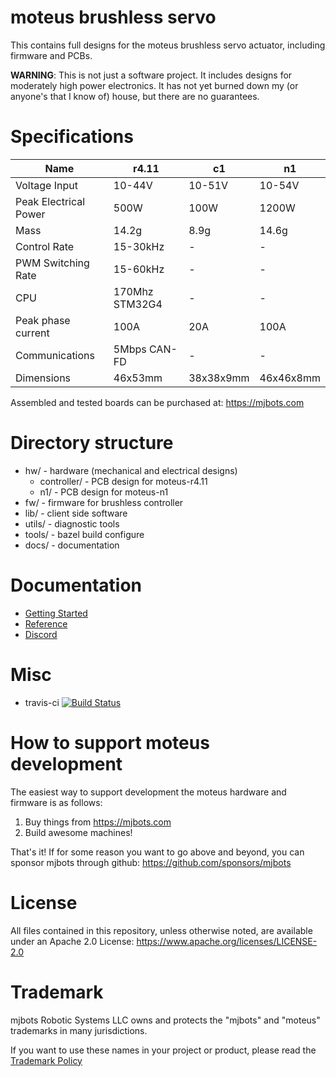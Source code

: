 # moteus brushless servo #

This contains full designs for the moteus brushless servo actuator,
including firmware and PCBs.

**WARNING**: This is not just a software project.  It includes designs
for moderately high power electronics.  It has not yet burned down my
(or anyone's that I know of) house, but there are no guarantees.


# Specifications #

| Name                  | r4.11          | c1        | n1        |
|-----------------------|----------------|-----------|-----------|
| Voltage Input         | 10-44V         | 10-51V    | 10-54V    |
| Peak Electrical Power | 500W           | 100W      | 1200W     |
| Mass                  | 14.2g          | 8.9g      | 14.6g     |
| Control Rate          | 15-30kHz       | -         | -         |
| PWM Switching Rate    | 15-60kHz       | -         | -         |
| CPU                   | 170Mhz STM32G4 | -         | -         |
| Peak phase current    | 100A           | 20A       | 100A      |
| Communications        | 5Mbps CAN-FD   | -         | -         |
| Dimensions            | 46x53mm        | 38x38x9mm | 46x46x8mm |

Assembled and tested boards can be purchased at: https://mjbots.com


# Directory structure #

* hw/ - hardware (mechanical and electrical designs)
  * controller/ - PCB design for moteus-r4.11
  * n1/ - PCB design for moteus-n1
* fw/ - firmware for brushless controller
* lib/ - client side software
* utils/ - diagnostic tools
* tools/ - bazel build configure
* docs/ - documentation

# Documentation #

* [Getting Started](docs/getting_started.md)
* [Reference](docs/reference.md)
* [Discord](https://discord.gg/W4hUpBb)

# Misc #

 * travis-ci [![Build Status](https://travis-ci.org/mjbots/moteus.svg?branch=main)](https://travis-ci.org/mjbots/moteus)

# How to support moteus development #

The easiest way to support development the moteus hardware and firmware is as follows:

1) Buy things from https://mjbots.com
2) Build awesome machines!

That's it!  If for some reason you want to go above and beyond, you can sponsor mjbots through github: https://github.com/sponsors/mjbots

# License #

All files contained in this repository, unless otherwise noted, are
available under an Apache 2.0 License:
https://www.apache.org/licenses/LICENSE-2.0

# Trademark #

mjbots Robotic Systems LLC owns and protects the "mjbots" and "moteus" trademarks in many jurisdictions.

If you want to use these names in your project or product, please read the [Trademark Policy](https://mjbots.com/trademark-policy)
